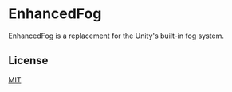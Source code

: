 EnhancedFog
==========

EnhancedFog is a replacement for the Unity's built-in fog system.

License
-------

[MIT](LICENSE.md)
